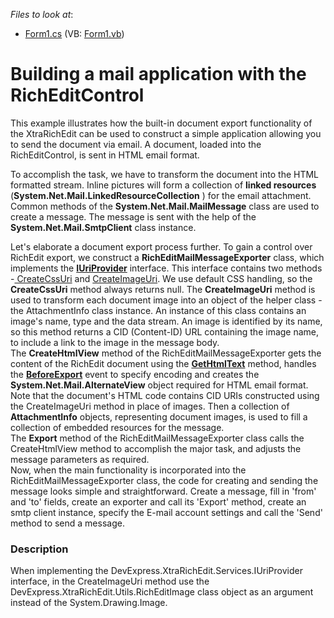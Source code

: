 <!-- default file list -->
*Files to look at*:

* [Form1.cs](./CS/RichEditSendMail/Form1.cs) (VB: [Form1.vb](./VB/RichEditSendMail/Form1.vb))
<!-- default file list end -->
# Building a mail application with the RichEditControl


<p>This example illustrates how the built-in document export functionality of the XtraRichEdit can be used to construct a simple application allowing you to send the document via email. A document, loaded into the RichEditControl, is sent in HTML email format.</p>
<p>To accomplish the task, we have to transform the document into the HTML formatted stream. Inline pictures will form a collection of <strong> linked resources</strong> (<strong>System.Net.Mail.LinkedResourceCollection</strong> ) for the email attachment. Common methods of the <strong>System.Net.Mail.MailMessage</strong> class are used to create a message. The message is sent with the help of the <strong>System.Net.Mail.SmtpClient</strong> class instance.</p>
<p>Let's elaborate a document export process further. To gain a control over RichEdit export, we construct a <strong>RichEditMailMessageExporter</strong> class, which implements the <strong><a href="https://documentation.devexpress.com/#CoreLibraries/clsDevExpressOfficeServicesIUriProvidertopic">IUriProvider</a></strong> interface. This interface contains two methods -<a href="http://help.devexpress.com/#CoreLibraries/DevExpressOfficeServicesIUriProvider_CreateCssUritopic"> CreateCssUri</a> and <a href="http://help.devexpress.com/#CoreLibraries/DevExpressOfficeServicesIUriProvider_CreateImageUritopic">CreateImageUri</a>. We use default CSS handling, so the <strong>CreateCssUri</strong> method always returns null. The <strong>CreateImageUri</strong> method is used to transform each document image into an object of the helper class - the AttachmentInfo class instance. An instance of this class contains an image's name, type and the data stream. An image is identified by its name, so this method returns a CID (Content-ID) URL containing the image name, to include a link to the image in the message body.<br> The <strong>CreateHtmlView</strong> method of the RichEditMailMessageExporter gets the content of the RichEdit document using the <strong><a href="http://help.devexpress.com/#CoreLibraries/DevExpressXtraRichEditAPINativeSubDocument_GetHtmlTexttopic">GetHtmlText</a></strong> method, handles the <strong><a href="http://documentation.devexpress.com/#WindowsForms/DevExpressXtraRichEditRichEditControl_BeforeExporttopic">BeforeExport</a></strong> event to specify encoding and creates the <strong>System.Net.Mail.AlternateView</strong> object required for HTML email format. Note that the document's HTML code contains CID URIs constructed using the CreateImageUri method in place of images. Then a collection of <strong>AttachmentInfo</strong> objects, representing document images, is used to fill a collection of embedded resources for the message.<br> The <strong>Export</strong> method of the RichEditMailMessageExporter class calls the CreateHtmlView method to accomplish the major task, and adjusts the message parameters as required.<br> Now, when the main functionality is incorporated into the RichEditMailMessageExporter class, the code for creating and sending the message looks simple and straightforward. Create a message, fill in 'from' and 'to' fields, create an exporter and call its 'Export' method, create an smtp client instance, specify the E-mail account settings and call the 'Send' method to send a message.</p>


<h3>Description</h3>

<p>When implementing the DevExpress.XtraRichEdit.Services.IUriProvider interface, in the CreateImageUri method use the DevExpress.XtraRichEdit.Utils.RichEditImage class object as an argument instead of the System.Drawing.Image.</p>

<br/>


